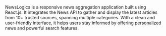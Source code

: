 NewsLogics is a responsive news aggregation application built using React.js. It integrates the News API to gather and display the latest articles from 10+ trusted sources, spanning multiple categories. With a clean and user-friendly interface, it helps users stay informed by offering personalized news and powerful search features.
